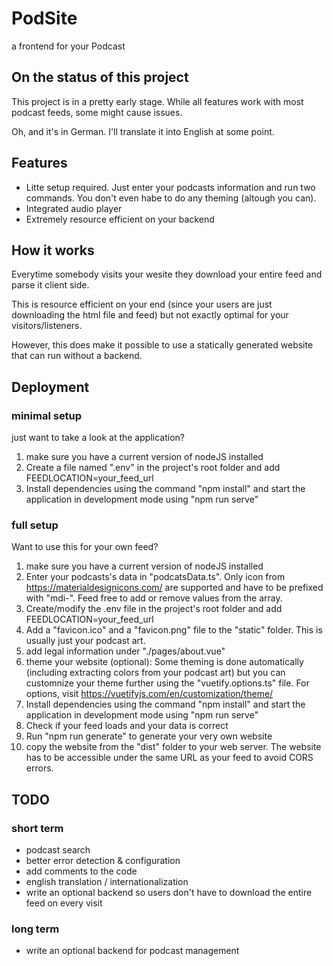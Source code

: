 # PodSite

a frontend for your Podcast

## On the status of this project

This project is in a pretty early stage. While all features work with most podcast feeds, some might cause issues.

Oh, and it's in German. I'll translate it into English at some point.

## Features

* Litte setup required. Just enter your podcasts information and run two commands. You don't even habe to do any theming (altough you can).
* Integrated audio player
* Extremely resource efficient on your backend

## How it works

Everytime somebody visits your wesite they download your entire feed and parse it client side.

This is resource efficient on your end (since your users are just downloading the html file and feed) but not exactly optimal for your visitors/listeners.

However, this does make it possible to use a statically generated website that can run without a backend.

## Deployment

### minimal setup

just want to take a look at the application?

1. make sure you have a current version of nodeJS installed
2. Create a file named ".env" in the project's root folder and add FEEDLOCATION=your_feed_url
3. Install dependencies using the command "npm install" and start the application in development mode using "npm run serve"

### full setup

Want to use this for your own feed?

1. make sure you have a current version of nodeJS installed
2. Enter your podcasts's data in "podcatsData.ts". Only icon from <https://materialdesignicons.com/> are supported and have to be prefixed with "mdi-". Feed free to add or remove values from the array.
3. Create/modify the .env file in the project's root folder and add FEEDLOCATION=your_feed_url
4. Add a "favicon.ico" and a "favicon.png" file to the "static" folder. This is usually just your podcast art.
5. add legal information under "./pages/about.vue"
6. theme your website (optional): Some theming is done automatically (including extracting colors from your podcast art) but you can customnize your theme further using the "vuetify.options.ts" file. For options, visit <https://vuetifyjs.com/en/customization/theme/>
7. Install dependencies using the command "npm install" and start the application in development mode using "npm run serve"
8. Check if your feed loads and your data is correct
9. Run "npm run generate" to generate your very own website
10. copy the website from the "dist" folder to your web server. The website has to be accessible under the same URL as your feed to avoid CORS errors.

## TODO

### short term

* podcast search
* better error detection & configuration
* add comments to the code
* english translation / internationalization
* write an optional backend so users don't have to download the entire feed on every visit

### long term

* write an optional backend for podcast management
